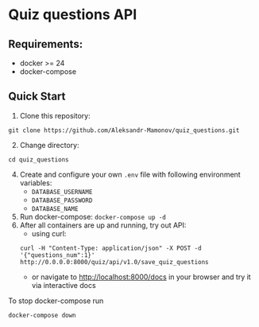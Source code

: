 # Quiz questions API
## Requirements:
* docker >= 24
* docker-compose

## Quick Start
1. Clone this repository:  
```
git clone https://github.com/Aleksandr-Mamonov/quiz_questions.git
```
2. Change directory:  
```
cd quiz_questions
```
4. Create and configure your own `.env` file with following environment variables:
    - `DATABASE_USERNAME`
    - `DATABASE_PASSWORD`
    - `DATABASE_NAME`
5. Run docker-compose: ```docker-compose up -d```
6. After all containers are up and running, try out API:  
    - using curl:  
    ```
    curl -H "Content-Type: application/json" -X POST -d '{"questions_num":1}' http://0.0.0.0:8000/quiz/api/v1.0/save_quiz_questions
    ```  
    - or navigate to [http://localhost:8000/docs](http://localhost:8000/docs) in your browser and try it via interactive docs

To stop docker-compose run 
```
docker-compose down
```
